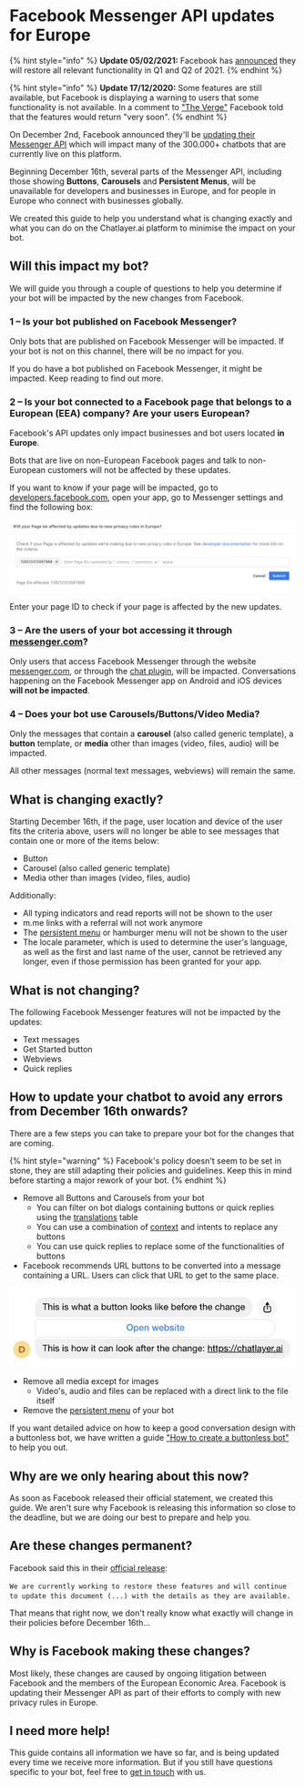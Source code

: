 # Facebook Messenger API updates for Europe

{% hint style="info" %}
**Update 05/02/2021:** Facebook has [announced](https://developers.facebook.com/docs/messenger-platform/europe-updates/) they will restore all relevant functionality in Q1 and Q2 of 2021.
{% endhint %}

{% hint style="info" %}
**Update 17/12/2020:** Some features are still available, but Facebook is displaying a warning to users that some functionality is not available. In a comment to ["The Verge"](https://www.theverge.com/2020/12/17/22180119/facebook-messenger-features-disabled-instagram-europe-prompt-eu) Facebook told that the features would return "very soon".
{% endhint %}

On December 2nd, Facebook announced they'll be [updating their Messenger API](https://developers.facebook.com/docs/messenger-platform/europe-updates/) which will impact many of the 300.000+ chatbots that are currently live on this platform.

Beginning December 16th, several parts of the Messenger API, including those showing **Buttons**, **Carousels** and **Persistent Menus**, will be unavailable for developers and businesses in Europe, and for people in Europe who connect with businesses globally.

We created this guide to help you understand what is changing exactly and what you can do on the Chatlayer.ai platform to minimise the impact on your bot.

## Will this impact my bot?

We will guide you through a couple of questions to help you determine if your bot will be impacted by the new changes from Facebook.

### 1 – Is your bot published on Facebook Messenger?

Only bots that are published on Facebook Messenger will be impacted. If your bot is not on this channel, there will be no impact for you.

If you do have a bot published on Facebook Messenger, it might be impacted. Keep reading to find out more.

### 2 – Is your bot connected to a Facebook page that belongs to a European \(EEA\) company? Are your users European?

Facebook's API updates only impact businesses and bot users located **in Europe**. 

Bots that are live on non-European Facebook pages and talk to non-European customers will not be affected by these updates.

If you want to know if your page will be impacted, go to [developers.facebook.com](https://developers.facebook.com/), open your app, go to Messenger settings and find the following box:

![As you can see, our test page will be affected by the changes](../../.gitbook/assets/image%20%28352%29.png)

Enter your page ID to check if your page is affected by the new updates.

### 3 – Are the users of your bot accessing it through [messenger.com](https://messenger.com)?

Only users that access Facebook Messenger through the website [messenger.com](https://messenger.com), or through the [chat plugin](https://developers.facebook.com/docs/messenger-platform/discovery/facebook-chat-plugin/), will be impacted. Conversations happening on the Facebook Messenger app on Android and iOS devices **will not be impacted**.

### 4 – Does your bot use Carousels/Buttons/Video Media?

Only the messages that contain a **carousel** \(also called generic template\), a **button** template, or **media** other than images \(video, files, audio\) will be impacted. 

All other messages \(normal text messages, webviews\) will remain the same.

## What is changing exactly?

Starting December 16th, if the page, user location and device of the user fits the criteria above, users will no longer be able to see messages that contain one or more of the items below:

* Button
* Carousel \(also called generic template\)
* Media other than images \(video, files, audio\)

Additionally:

* All typing indicators and read reports will not be shown to the user
* m.me links with a referral will not work anymore
* The [persistent menu](./#persistent-menu) or hamburger menu will not be shown to the user
* The locale parameter, which is used to determine the user's language, as well as the first and last name of the user, cannot be retrieved any longer, even if those permission has been granted for your app.

## What is not changing?

The following Facebook Messenger features will not be impacted by the updates:

* Text messages
* Get Started button
* Webviews
* Quick replies

## **How to update your chatbot to avoid any errors from December 16th onwards?**

There are a few steps you can take to prepare your bot for the changes that are coming.

{% hint style="warning" %}
Facebook's policy doesn't seem to be set in stone, they are still adapting their policies and guidelines. Keep this in mind before starting a major rework of your bot.
{% endhint %}

* Remove all Buttons and Carousels from your bot
  * You can filter on bot dialogs containing buttons or quick replies using the [translations](../../understanding-users/multilanguage-bots/translations.md) table
  * You can use a combination of [context](../../understanding-users/using-context.md) and intents to replace any buttons
  * You can use quick replies to replace some of the functionalities of buttons
* Facebook recommends URL buttons to be converted into a message containing a URL. Users can click that URL to get to the same place.

![](../../.gitbook/assets/image%20%28353%29.png)

* Remove all media except for images
  * Video's, audio and files can be replaced with a direct link to the file itself
* Remove the [persistent menu](./#persistent-menu) of your bot

If you want detailed advice on how to keep a good conversation design with a buttonless bot, we have written a guide ["How to create a buttonless bot"](https://tesstettelin.medium.com/dd68772f8560) to help you out.

## **Why are we only hearing about this now?**

As soon as Facebook released their official statement, we created this guide. We aren't sure why Facebook is releasing this information so close to the deadline, but we are doing our best to prepare and help you.

## **Are these changes permanent?**

Facebook said this in their [official release](https://developers.facebook.com/docs/messenger-platform/europe-updates/): 

`We are currently working to restore these features and will continue to update this document (...) with the details as they are available.`

That means that right now, we don't really know what exactly will change in their policies before December 16th...

## **Why is Facebook making these changes?**

Most likely, these changes are caused by ongoing litigation between Facebook and the members of the European Economic Area. Facebook is updating their Messenger API as part of their efforts to comply with new privacy rules in Europe.

## I need more help!

This guide contains all information we have so far, and is being updated every time we receive more information. But if you still have questions specific to your bot, feel free to [get in touch](../../support/get-in-touch.md) with us.

